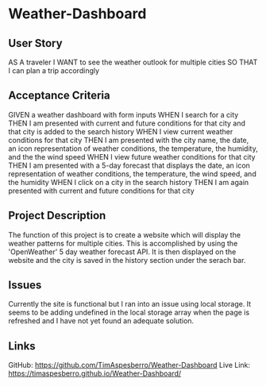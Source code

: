 # Weather-Dashboard

## User Story
AS A traveler
I WANT to see the weather outlook for multiple cities
SO THAT I can plan a trip accordingly

## Acceptance Criteria
GIVEN a weather dashboard with form inputs
WHEN I search for a city
THEN I am presented with current and future conditions for that city and that city is added to the search history
WHEN I view current weather conditions for that city
THEN I am presented with the city name, the date, an icon representation of weather conditions, the temperature, the humidity, and the the wind speed
WHEN I view future weather conditions for that city
THEN I am presented with a 5-day forecast that displays the date, an icon representation of weather conditions, the temperature, the wind speed, and the humidity
WHEN I click on a city in the search history
THEN I am again presented with current and future conditions for that city

## Project Description
The function of this project is to create a website which will display the weather patterns for multiple cities. This is accomplished by using the 'OpenWeather' 5 day weather forecast API. It is then displayed on the website and the city is saved in the history section under the serach bar. 

## Issues
Currently the site is functional but I ran into an issue using local storage. It seems to be adding undefined in the local storage array when the page is refreshed and I have not yet found an adequate solution.

## Links
GitHub: https://github.com/TimAspesberro/Weather-Dashboard
Live Link: https://timaspesberro.github.io/Weather-Dashboard/
